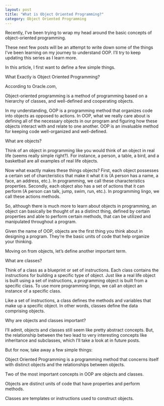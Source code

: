 ```yaml
---
layout: post
title: "What is Object Oriented Programming?"
category: Object Oriented Programming 
---
```

Recently, I’ve been trying to wrap my head around the basic concepts of object-oriented programming.

These next few posts will be an attempt to write down some of the things I’ve been learning on my journey to understand OOP. I’ll try to keep updating this series as I learn more.

In this article, I first want to define a few simple things.

What Exactly is Object Oriented Programming?

According to Oracle.com,

Object-oriented programming is a method of programming based on a hierarchy of classes, and well-defined and cooperating objects.

In my understanding, OOP is a programming method that organizes code into objects as opposed to actions. In OOP, what we really care about is defining all of the necessary objects in our program and figuring how these objects interact with and relate to one another. OOP is an invaluable method for keeping code well-organized and well-defined.

What are objects?

Think of an object in programming like you would think of an object in real life (seems really simple right?). For instance, a person, a table, a bird, and a basketball are all examples of real life objects.

Now what exactly makes these things objects? First, each object possesses a certain set of charcteristics that make it what it is (A person has a name, a face, an address, etc.). In programming, we call these characteristics properties. Secondly, each object also has a set of actions that it can perform (A person can talk, jump, swim, run, etc.). In programming lingo, we call these actions methods.

So, although there is much more to learn about objects in programming, an object can basically be thought of as a distinct thing, defined by certain properties and able to perform certain methods, that can be utilized and manipulated throughout a program.

Given the name of OOP, objects are the first thing you think about in designing a program. They’re the basic units of code that help organize your thinking.

Moving on from objects, let’s define another important term.

What are classes?

Think of a class as a blueprint or set of instructions. Each class contains the instructions for building a specific type of object. Just like a real life object is built using a set of instructions, a programming object is built from a specific class. To use more programming lingo, we call an object an instance of a specific class.

Like a set of instructions, a class defines the methods and variables that make up a specific object. In other words, classes define the data comprising objects.

Why are objects and classes important?

I’ll admit, objects and classes still seem like pretty abstract concepts. But, the relationship between the two lead to very interesting concepts like inheritance and subclasses, which I’ll take a look at in future posts.

But for now, take away a few simple things:

Object Oriented Programming is a programming method that concerns itself with distinct objects and the relationships between objects.

Two of the most important concepts in OOP are objects and classes.

Objects are distinct units of code that have properties and perform methods.

Classes are templates or instructions used to construct objects.